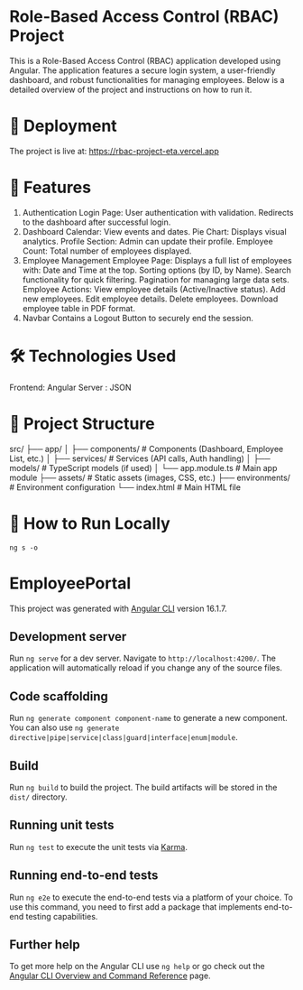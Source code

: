# Role-Based Access Control (RBAC) Project

This is a Role-Based Access Control (RBAC) application developed using Angular. The application features a secure login system, a user-friendly dashboard, and robust functionalities for managing employees. Below is a detailed overview of the project and instructions on how to run it.

# 🚀 Deployment
The project is live at: https://rbac-project-eta.vercel.app

# 📑 Features
1. Authentication
Login Page:
User authentication with validation.
Redirects to the dashboard after successful login.
2. Dashboard
Calendar: View events and dates.
Pie Chart: Displays visual analytics.
Profile Section:
Admin can update their profile.
Employee Count: Total number of employees displayed.
3. Employee Management
Employee Page:
Displays a full list of employees with:
Date and Time at the top.
Sorting options (by ID, by Name).
Search functionality for quick filtering.
Pagination for managing large data sets.
Employee Actions:
View employee details (Active/Inactive status).
Add new employees.
Edit employee details.
Delete employees.
Download employee table in PDF format.
4. Navbar
Contains a Logout Button to securely end the session.

# 🛠️ Technologies Used
Frontend: Angular
Server : JSON

# 📂 Project Structure

src/
├── app/
│   ├── components/         # Components (Dashboard, Employee List, etc.)
│   ├── services/           # Services (API calls, Auth handling)
│   ├── models/             # TypeScript models (if used)
│   └── app.module.ts       # Main app module
├── assets/                 # Static assets (images, CSS, etc.)
├── environments/           # Environment configuration
└── index.html              # Main HTML file

# 🚀 How to Run Locally

```
ng s -o 
```



# EmployeePortal

This project was generated with [Angular CLI](https://github.com/angular/angular-cli) version 16.1.7.

## Development server

Run `ng serve` for a dev server. Navigate to `http://localhost:4200/`. The application will automatically reload if you change any of the source files.

## Code scaffolding

Run `ng generate component component-name` to generate a new component. You can also use `ng generate directive|pipe|service|class|guard|interface|enum|module`.

## Build

Run `ng build` to build the project. The build artifacts will be stored in the `dist/` directory.

## Running unit tests

Run `ng test` to execute the unit tests via [Karma](https://karma-runner.github.io).

## Running end-to-end tests

Run `ng e2e` to execute the end-to-end tests via a platform of your choice. To use this command, you need to first add a package that implements end-to-end testing capabilities.

## Further help

To get more help on the Angular CLI use `ng help` or go check out the [Angular CLI Overview and Command Reference](https://angular.io/cli) page.
